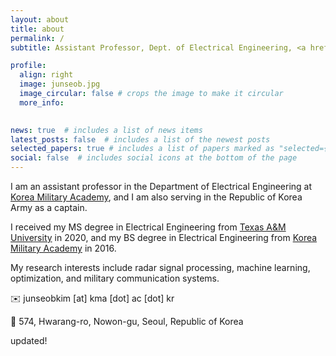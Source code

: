 ```yaml
---
layout: about
title: about
permalink: /
subtitle: Assistant Professor, Dept. of Electrical Engineering, <a href='https://kma.ac.kr:461/kma/427/subview.do'>Korea Military Academy</a>.

profile:
  align: right
  image: junseob.jpg
  image_circular: false # crops the image to make it circular
  more_info: 
  

news: true  # includes a list of news items
latest_posts: false  # includes a list of the newest posts
selected_papers: true # includes a list of papers marked as "selected={true}"
social: false  # includes social icons at the bottom of the page
---
```

I am an assistant professor in the Department of Electrical Engineering at <a href='https://kma.ac.kr:461/kma/427/subview.do'>Korea Military Academy</a>, and I am also serving in the Republic of Korea Army as a captain.

I received my MS degree in Electrical Engineering from <a href='https://www.tamu.edu/index.html'>Texas A&M University</a> in 2020, and my BS degree in Electrical Engineering from <a href='https://kma.ac.kr:461/kma/427/subview.do'>Korea Military Academy</a> in 2016.

My research interests include radar signal processing, machine learning, optimization, and military communication systems.

:envelope: junseobkim [at] kma [dot] ac [dot] kr

:round_pushpin: 574, Hwarang-ro, Nowon-gu, Seoul, Republic of Korea

updated!